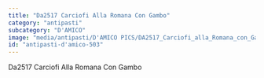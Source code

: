 ```yaml
---
title: "Da2517 Carciofi Alla Romana Con Gambo"
category: "antipasti"
subcategory: "D'AMICO"
image: "media/antipasti/D'AMICO PICS/DA2517_Carciofi_alla_Romana_con_Gambo.png"
id: "antipasti-d'amico-503"
---
```


Da2517 Carciofi Alla Romana Con Gambo
